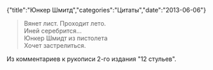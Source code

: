 {"title":"Юнкер Шмитд","categories":"Цитаты","date":"2013-06-06"}

> Вянет лист. Проходит лето.  
> Иней серебрится...  
> Юнкер Шмидт из пистолета  
> Хочет застрелиться.

Из комментариев к рукописи 2-го издания "12 стульев".
